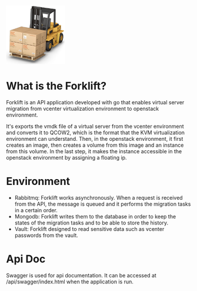 <a href="#"><img alt="forklift" src="./assets/forklift.png" width="160x" /></a>

# What is the Forklift?

Forklift is an API application developed with go that enables virtual server migration from vcenter virtualization environment to openstack environment.

It's exports the vmdk file of a virtual server from the vcenter environment and converts it to QCOW2, which is the format that the KVM virtualization environment can understand. Then, in the openstack environment, it first creates an image, then creates a volume from this image and an instance from this volume. In the last step, it makes the instance accessible in the openstack environment by assigning a floating ip.

# Environment

- Rabbitmq: Forklift works asynchronously. When a request is received from the API, the message is queued and it performs the migration tasks in a certain order.
- Mongodb: Forklift writes them to the database in order to keep the states of the migration tasks and to be able to store the history.
- Vault: Forklift designed to read sensitive data such as vcenter passwords from the vault.

# Api Doc

Swagger is used for api documentation. It can be accessed at /api/swagger/index.html when the application is run.